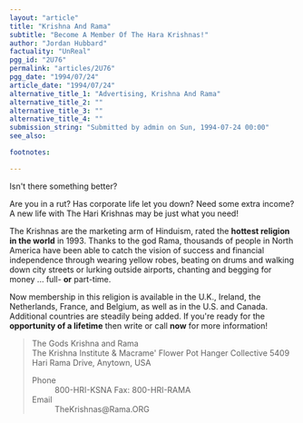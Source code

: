 ```yaml
---
layout: "article"
title: "Krishna And Rama"
subtitle: "Become A Member Of The Hara Krishnas!"
author: "Jordan Hubbard"
factuality: "UnReal"
pgg_id: "2U76"
permalink: "articles/2U76"
pgg_date: "1994/07/24"
article_date: "1994/07/24"
alternative_title_1: "Advertising, Krishna And Rama"
alternative_title_2: ""
alternative_title_3: ""
alternative_title_4: ""
submission_string: "Submitted by admin on Sun, 1994-07-24 00:00"
see_also:

footnotes: 

---
```

<div>
<p>Isn't there something better?</p>
<p>Are you in a rut? Has corporate life let you down? Need some extra income? A new life with The Hari Krishnas may be just what you need!</p>
<p>The Krishnas are the marketing arm of Hinduism, rated the <strong>hottest religion in the world</strong> in 1993. Thanks to the god Rama, thousands of people in North America have been able to catch the vision of success and financial independence through wearing yellow robes, beating on drums and walking down city streets or lurking outside airports, chanting and begging for money ... full- <strong>or</strong> part-time.</p>
<p>Now membership in this religion is available in the U.K., Ireland, the Netherlands, France, and Belgium, as well as in the U.S. and Canada. Additional countries are steadily being added. If you're ready for the <strong>opportunity of a lifetime</strong> then write or call <strong>now</strong> for more information!</p>
<blockquote>The Gods Krishna and Rama<br>
The Krishna Institute &amp; Macrame' Flower Pot Hanger Collective 5409 Hari Rama Drive, Anytown, USA
<dl compact>
<dt>Phone</dt>
<dd>800-HRI-KSNA Fax: 800-HRI-RAMA</dd>
<dt>Email</dt>
<dd>TheKrishnas@Rama.ORG</dd>
</dl>
</blockquote>
<!--Amazon_CLS_IM_END-->
</div>

